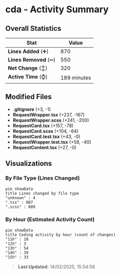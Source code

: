 # cda - Activity Summary 

## Overall Statistics

| Stat                   | Value                                                             |
| ---------------------- | ----------------------------------------------------------------- |
| **Lines Added** (➕)   | 870                                          |
| **Lines Removed** (➖) | 550                                        |
| **Net Change** (↕)    | 320                |
| **Active Time** (⌚)   | 189 minutes |


## Modified Files
- **.gitignore** (+3, -1)
- **RequestWrapper.tsx** (+237, -167)
- **RequestWrapper.scss** (+241, -200)
- **RequestCard.tsx** (+157, -78)
- **RequestCard.scss** (+104, -64)
- **RequestCard.test.tsx** (+43, -0)
- **RequestWrapper.test.tsx** (+58, -40)
- **RequestContent.tsx** (+27, -0)

## Visualizations

### By File Type (Lines Changed)

```mermaid
pie showData
title Lines changed by file type
"unknown" : 4
".tsx" : 807
".scss" : 609
```

### By Hour (Estimated Activity Count)

```mermaid
pie showData
title Coding activity by hour (count of changes)
"11h" : 10
"12h" : 3
"13h" : 54
"14h" : 39
"15h" : 33
```


> **Last Updated:** 14/02/2025, 15:54:56